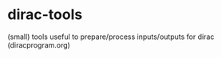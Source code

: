 dirac-tools
===========

(small) tools useful to prepare/process inputs/outputs for dirac (diracprogram.org)
